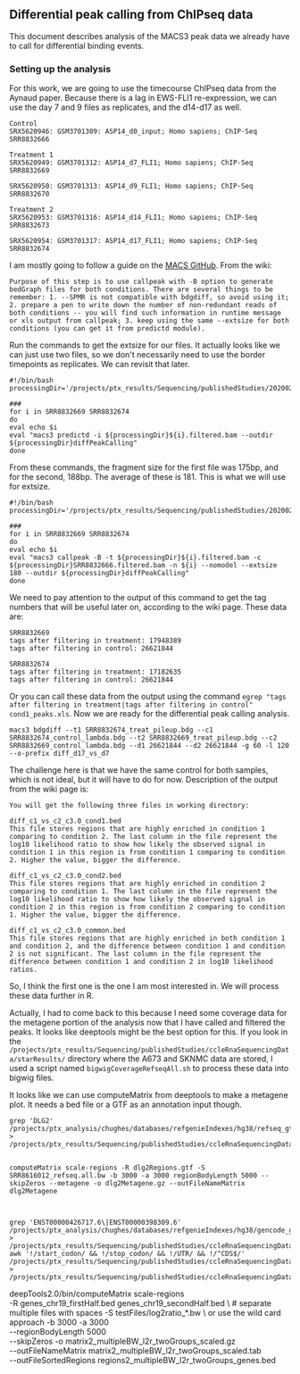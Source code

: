 ## Differential peak calling from ChIPseq data

This document describes analysis of the MACS3 peak data we already have to call for differential binding events. 

### Setting up the analysis

For this work, we are going to use the timecourse ChIPseq data from the Aynaud paper. Because there is a lag in EWS-FLI1 re-expression, we can use the day 7 and 9 files as replicates, and the d14-d17 as well.

```
Control
SRX5620946: GSM3701309: ASP14_d0_input; Homo sapiens; ChIP-Seq
SRR8832666

Treatment 1
SRX5620949: GSM3701312: ASP14_d7_FLI1; Homo sapiens; ChIP-Seq
SRR8832669

SRX5620950: GSM3701313: ASP14_d9_FLI1; Homo sapiens; ChIP-Seq
SRR8832670

Treatment 2
SRX5620953: GSM3701316: ASP14_d14_FLI1; Homo sapiens; ChIP-Seq
SRR8832673

SRX5620954: GSM3701317: ASP14_d17_FLI1; Homo sapiens; ChIP-Seq
SRR8832674
```

I am mostly going to follow a guide on the [MACS GitHub](https://github.com/macs3-project/MACS/wiki/Call-differential-binding-events). From the wiki:

```
Purpose of this step is to use callpeak with -B option to generate bedGraph files for both conditions. There are several things to be remember: 1. --SPMR is not compatible with bdgdiff, so avoid using it; 2. prepare a pen to write down the number of non-redundant reads of both conditions -- you will find such information in runtime message or xls output from callpeak; 3. keep using the same --extsize for both conditions (you can get it from predictd module).
```

Run the commands to get the extsize for our files. It actually looks like we can just use two files, so we don't necessarily need to use the border timepoints as replicates. We can revisit that later.

```shell
#!/bin/bash
processingDir='/projects/ptx_results/Sequencing/publishedStudies/202002AynaudCellReportsPmid32049009/chipSeq/'

###
for i in SRR8832669 SRR8832674
do
eval echo $i
eval "macs3 predictd -i ${processingDir}${i}.filtered.bam --outdir ${processingDir}diffPeakCalling"
done
```

From these commands, the fragment size for the first file was 175bp, and for the second, 188bp. The average of these is 181. This is what we will use for extsize.

```shell
#!/bin/bash
processingDir='/projects/ptx_results/Sequencing/publishedStudies/202002AynaudCellReportsPmid32049009/chipSeq/'

###
for i in SRR8832669 SRR8832674
do
eval echo $i
eval "macs3 callpeak -B -t ${processingDir}${i}.filtered.bam -c ${processingDir}SRR8832666.filtered.bam -n ${i} --nomodel --extsize 180 --outdir ${processingDir}diffPeakCalling"
done
```

We need to pay attention to the output of this command to get the tag numbers that will be useful later on, according to the wiki page. These data are:

```
SRR8832669
tags after filtering in treatment: 17948389
tags after filtering in control: 26621844

SRR8832674
tags after filtering in treatment: 17182635
tags after filtering in control: 26621844
```

Or you can call these data from the output using the command `egrep "tags after filtering in treatment|tags after filtering in control" cond1_peaks.xls`. Now we are ready for the differential peak calling analysis.

```shell
macs3 bdgdiff --t1 SRR8832674_treat_pileup.bdg --c1 SRR8832674_control_lambda.bdg --t2 SRR8832669_treat_pileup.bdg --c2 SRR8832669_control_lambda.bdg --d1 26621844 --d2 26621844 -g 60 -l 120 --o-prefix diff_d17_vs_d7
```

The challenge here is that we have the same control for both samples, which is not ideal, but it will have to do for now. Description of the output from the wiki page is:

```
You will get the following three files in working directory:

diff_c1_vs_c2_c3.0_cond1.bed
This file stores regions that are highly enriched in condition 1 comparing to condition 2. The last column in the file represent the log10 likelihood ratio to show how likely the observed signal in condition 1 in this region is from condition 1 comparing to condition 2. Higher the value, bigger the difference.

diff_c1_vs_c2_c3.0_cond2.bed
This file stores regions that are highly enriched in condition 2 comparing to condition 1. The last column in the file represent the log10 likelihood ratio to show how likely the observed signal in condition 2 in this region is from condition 2 comparing to condition 1. Higher the value, bigger the difference.

diff_c1_vs_c2_c3.0_common.bed
This file stores regions that are highly enriched in both condition 1 and condition 2, and the difference between condition 1 and condition 2 is not significant. The last column in the file represent the difference between condition 1 and condition 2 in log10 likelihood ratios.
```

So, I think the first one is the one I am most interested in. We will process these data further in R. 

Actually, I had to come back to this because I need some coverage data for the metagene portion of the analysis now that I have called and filtered the peaks. It looks like deeptools might be the best option for this. If you look in the `/projects/ptx_results/Sequencing/publishedStudies/ccleRnaSequencingData/starResults/` directory where the A673 and SKNMC data are stored, I used a script named `bigwigCoverageRefseqAll.sh` to process these data into bigwig files. 

It looks like we can use computeMatrix from deeptools to make a metagene plot. It needs a bed file or a GTF as an annotation input though. 


```shell
grep 'DLG2' /projects/ptx_analysis/chughes/databases/refgenieIndexes/hg38/refseq_gtf/default/hg38.gtf > /projects/ptx_results/Sequencing/publishedStudies/ccleRnaSequencingData/starResults/dlg2Regions.gtf


computeMatrix scale-regions -R dlg2Regions.gtf -S SRR8616012_refseq.all.bw -b 3000 -a 3000 regionBodyLength 5000 --skipZeros --metagene -o dlg2Metagene.gz --outFileNameMatrix dlg2Metagene



grep 'ENST00000426717.6\|ENST00000398309.6' /projects/ptx_analysis/chughes/databases/refgenieIndexes/hg38/gencode_gtf/default/hg38.gtf > /projects/ptx_results/Sequencing/publishedStudies/ccleRnaSequencingData/sashimi/dlg2Only.gtf
awk '!/start_codon/ && !/stop_codon/ && !/UTR/ && !/^CDS$/' /projects/ptx_results/Sequencing/publishedStudies/ccleRnaSequencingData/sashimi/dlg2Only.gtf > /projects/ptx_results/Sequencing/publishedStudies/ccleRnaSequencingData/sashimi/dlg2ExonsOnly.gtf
```



deepTools2.0/bin/computeMatrix scale-regions \
  -R genes_chr19_firstHalf.bed genes_chr19_secondHalf.bed \ # separate multiple files with spaces
  -S testFiles/log2ratio_*.bw  \ or use the wild card approach
  -b 3000 -a 3000 \
  --regionBodyLength 5000 \
  --skipZeros -o matrix2_multipleBW_l2r_twoGroups_scaled.gz \
  --outFileNameMatrix matrix2_multipleBW_l2r_twoGroups_scaled.tab \
  --outFileSortedRegions regions2_multipleBW_l2r_twoGroups_genes.bed